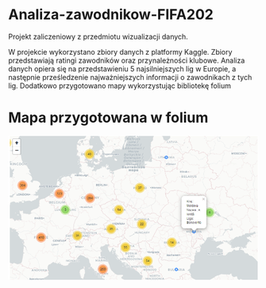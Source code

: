 # Analiza-zawodnikow-FIFA202
Projekt zaliczeniowy z przedmiotu wizualizacji danych.  

W projekcie wykorzystano zbiory danych z platformy Kaggle. Zbiory przedstawiają ratingi zawodników oraz przynależności klubowe.  Analiza danych opiera się na przedstawieniu 5 najsilniejszych lig w Europie, a następnie prześledzenie najważniejszych informacji o zawodnikach z tych lig. Dodatkowo przygotowano mapy wykorzystując bibliotekę folium 

# Mapa przygotowana w folium
![mapa](https://github.com/fifmazurkiewicz/Analiza-zawodnikow-FIFA202/blob/main/folium.png)
